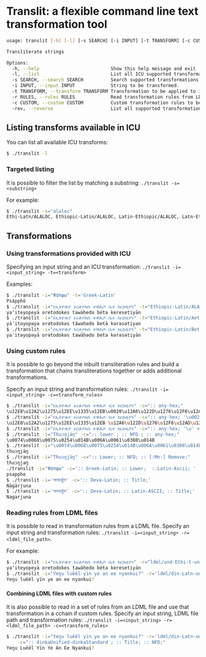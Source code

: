 # Translit: a flexible command line text transformation tool

```bash
usage: translit [-h] [-l] [-s SEARCH] [-i INPUT] [-t TRANSFORM] [-c CUSTOM] [-r RULES] [-rev]

Transliterate strings

Options:
  -h, --help                          Show this help message and exit
  -l, --list                          List all ICU supported transformations.
  -s SEARCH, --search SEARCH          Search supported transformations.
  -i INPUT, --input INPUT             String to be transformed.
  -t TRANSFORM, --transform TRANSFORM Transformation to be applied to input.
  -r RULES, --rules RULES             Read transformation rules from LDML file.
  -c CUSTOM, --custom CUSTOM          Custom transformation rules to be applied to input.
  -rev, --reverse                     List all supported transformations.
```

## Listing transforms available in ICU

You can list all available ICU transforms:

```bash
$ ./translit -l
```

### Targeted listing

It is possible to filter the list by matching a substring: `./translit -s=<substring>`

For example:

```bash
$ ./translit -s="alaloc"
Ethi-Latn/ALALOC, Ethiopic-Latin/ALALOC, Latin-Ethiopic/ALALOC, Latn-Ethi/ALALOC, Any-Ethiopic/ALALOC
```

## Transformations

### Using transformations provided with ICU

Specifying an input string and an ICU transformation: `./translit -i=<input_string> -t=<transform>`

Examples:

```bash
$ ./translit -i="Ψάπφω" -t='Greek-Latin'
Psápphō
$ ./translit -i="የኢትዮጵያ ኦርቶዶክስ ተዋሕዶ ቤተ ክርስቲያን" -t="Ethiopic-Latin/ALALOC"
yaʼiteyop̣eyā oretodokes tawāḥedo béta keresetiyān
$ ./translit -i="የኢትዮጵያ ኦርቶዶክስ ተዋሕዶ ቤተ ክርስቲያን" -t="Ethiopic-Latin/Aethiopica"
yäʾitǝyop̣ǝya orǝtodokǝs täwaḥǝdo betä kǝrǝsǝtiyan
$ ./translit -i="የኢትዮጵያ ኦርቶዶክስ ተዋሕዶ ቤተ ክርስቲያን" -t="Ethiopic-Latin/Beta_Metsehaf"
yaʾitǝyoṗǝyā orǝtodokǝs tawāḥǝdo beta kǝrǝsǝtiyān
```

### Using custom rules

It is possible to go beyond the inbuilt transliteration rules and build a transformation that chains transliterations together or adds additional transformations.

Specify an input string and transformation rules: `./translit -i=<input_string> -c=<transform_rules>`


```bash
$ ./translit -i="የኢትዮጵያ ኦርቶዶክስ ተዋሕዶ ቤተ ክርስቲያን" -c=":: any-hex;"
\u12E8\u12A2\u1275\u12EE\u1335\u12EB\u0020\u12A6\u122D\u1276\u12F6\u12AD\u1235\u0020\u1270\u12CB\u1215\u12F6\u0020\u1264\u1270\u0020\u12AD\u122D\u1235\u1272\u12EB\u1295
$ ./translit -i="የኢትዮጵያ ኦርቶዶክስ ተዋሕዶ ቤተ ክርስቲያን" -c=":: any-hex; '\u0020' > ' ';"
\u12E8\u12A2\u1275\u12EE\u1335\u12EB \u12A6\u122D\u1276\u12F6\u12AD\u1235 \u1270\u12CB\u1215\u12F6 \u1264\u1270 \u12AD\u122D\u1235\u1272\u12EB\u1295
$ ./translit -i="የኢትዮጵያ ኦርቶዶክስ ተዋሕዶ ቤተ ክርስቲያን" -c=":: any-hex; '\u' > ' U+';"
$ ./translit -i="Thuɔŋjäŋ" -c=":: lower ; :: NFD ; :: any-hex;"
\u0074\u0068\u0075\u0254\u014B\u006A\u0061\u0308\u014B
$ ./translit -i="\u0074\u0068\u0075\u0254\u014B\u006A\u0061\u0308\u014B" -c=":: any-hex;" -rev
thuɔŋjäŋ
$ ./translit -i="Thuɔŋjäŋ" -c=":: Lower; :: NFD; :: [:Mn:] Remove;"
thuɔŋjaŋ
./translit -i="Ψάπφω" -c=':: Greek-Latin; :: Lower;  ::Latin-Ascii; '
psappho
$ ./translit -i='नागार्जुन' -c=':: Deva-Latin; :: Title;'
Nāgārjuna
$ ./translit -i='नागार्जुन' -c=':: Deva-Latin; :: Latin-ASCII; :: Title;'
Nagarjuna
```

### Reading rules from LDML files

It is possible to read in transformation rules from a LDML file. Specify an input string and transformation rules: `./translit -i=<input_string> -r=<ldml_file_path>`.

For example:

```bash
$ ./translit -i="የኢትዮጵያ ኦርቶዶክስ ተዋሕዶ ቤተ ክርስቲያን" -r="ldml/und-Ethi-t-und-latn-m0-alaloc.xml"
yaʼiteyop̣eyā oretodokes tawāḥedo béta keresetiyān
$ ./translit -i="Yeŋu luêêl yïn ye an ee nyankui?" -r='ldml/din-Latn-unified-t-din-Latin-standard.xml'
Yeŋu luëël yïn ye an ee nyankui?
```

#### Combining LDML files with custom rules

It is also possible to read in a set of rules from an LDML file and use that transformation in a cchain if custom rules. Specify an input string, LDML file path and transformation rules: `./translit -i=<input_string> -r=<ldml_file_path> -c=<transform_rules>`

```bash
$ ./translit -i="Yeŋu luêêl yïn ye an ee nyankui?" -r='ldml/din-Latn-unified-t-din-Latin-standard.xml' \
    -c=":: dinkaUnified-dinkaStandard ; :: Title; :: NFD;"
Yeŋu Luëël Yïn Ye An Ee Nyankui?
```
